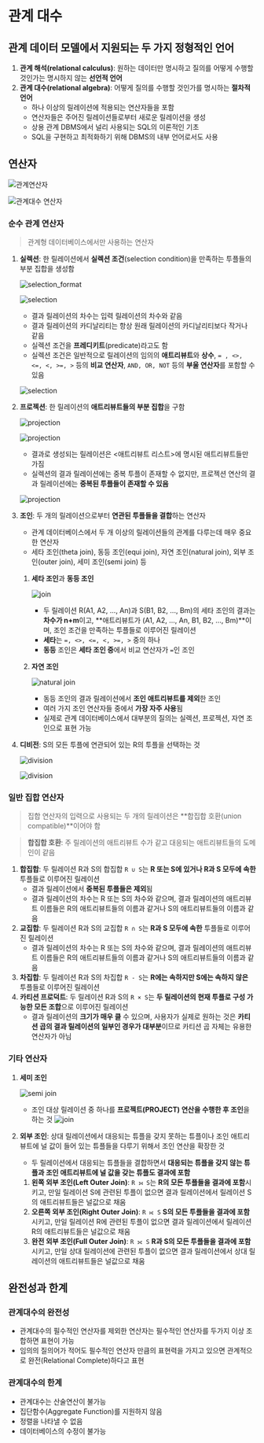 # 관계 대수

## 관계 데이터 모델에서 지원되는 두 가지 정형적인 언어

1. **관계 해석(relational calculus)**: 원하는 데이터만 명시하고 질의를 어떻게 수행할 것인가는 명시하지 않는 **선언적 언어**
2. **관계 대수(relational algebra)**: 어떻게 질의를 수행할 것인가를 명시하는 **절차적 언어**
    - 하나 이상의 릴레이션에 적용되는 연산자들을 포함
    - 연산자들은 주어진 릴레이션들로부터 새로운 릴레이션을 생성
    - 상용 관계 DBMS에서 널리 사용되는 SQL의 이론적인 기초
    - SQL을 구현하고 최적화하기 위해 DBMS의 내부 언어로서도 사용

## 연산자

![관계연산자](./images/관계연산자.jpg)

![관계대수 연산자](./images/관계대수_연산자.png)

### 순수 관계 연산자

> 관계형 데이터베이스에서만 사용하는 연산자

1. **실렉션**: 한 릴레이션에서 **실렉션 조건**(selection condition)을 만족하는 투플들의
부분 집합을 생성함

    ![selection_format](./images/selection_format.png)

    ![selection](./images/selection.png)

    - 결과 릴레이션의 차수는 입력 릴레이션의 차수와 같음
    - 결과 릴레이션의 카디날리티는 항상 원래 릴레이션의 카디날리티보다
    작거나 같음
    - 실렉션 조건을 **프레디키트**(predicate)라고도 함
    - 실렉션 조건은 일반적으로 릴레이션의 임의의 **애트리뷰트**와 **상수**, `= , <>,
    <=, <, >=, >` 등의 **비교 연산자**, `AND, OR, NOT` 등의 **부울 연산자**를 포함할
    수 있음

    ![selection](./images/selection_ex.gif)

2. **프로젝션**: 한 릴레이션의 **애트리뷰트들의 부분 집합**을 구함

    ![projection](./images/projection_format.png)

    ![projection](./images/projection.png)

    - 결과로 생성되는 릴레이션은 <애트리뷰트 리스트>에 명시된
     애트리뷰트들만 가짐
    - 실렉션의 결과 릴레이션에는 중복 투플이 존재할 수 없지만, 프로젝션
    연산의 결과 릴레이션에는 **중복된 투플들이 존재할 수 있음**

    ![projection](./images/projection_ex.gif)

3. **조인**: 두 개의 릴레이션으로부터 **연관된 투플들을 결합**하는 연산자
    - 관계 데이터베이스에서 두 개 이상의 릴레이션들의 관계를 다루는데 매우
    중요한 연산자
    - 세타 조인(theta join), 동등 조인(equi join), 자연 조인(natural join), 외부
    조인(outer join), 세미 조인(semi join) 등
    1. **세타 조인**과 **동등 조인**

        ![join](./images/equijoin_format.png)

        - 두 릴레이션 R(A1, A2, ..., An)과 S(B1, B2, ..., Bm)의 세타 조인의 결과는
        **차수가 n+m**이고, **애트리뷰트가 (A1, A2, ..., An, B1, B2, ..., Bm)**이며,
        조인 조건을 만족하는 투플들로 이루어진 릴레이션
        - **세타**는 `=, <>, <=, <, >=, >` 중의 하나
        - **동등** 조인은 **세타 조인 중**에서 비교 연산자가 `=`인 조인
    2. **자연 조인**

        ![natural join](./images/natural_join_format.png)

        - 동등 조인의 결과 릴레이션에서 **조인 애트리뷰트를 제외**한 조인
        - 여러 가지 조인 연산자들 중에서 **가장 자주 사용**됨
        - 실제로 관계 데이터베이스에서 대부분의 질의는 실렉션, 프로젝션, 자연
        조인으로 표현 가능
4. **디비전**: S의 모든 투플에 연관되어 있는 R의 투플을 선택하는 것

    ![division](./images/division_format.png)

    ![division](./images/division_ex.png)

### 일반 집합 연산자

> 집합 연산자의 입력으로 사용되는 두 개의 릴레이션은 **합집합 호환(union
compatible)**이어야 함

> **합집합 호환**: 주 릴레이션의 애트리뷰트 수가 같고 대응되는 애트리뷰트들의 도메인이 같음

1. **합집합**: 두 릴레이션 R과 S의 합집합 `R ∪ S`는 **R 또는 S에 있거나 R과 S 모두에
속한** 투플들로 이루어진 릴레이션
    - 결과 릴레이션에서 **중복된 투플들은 제외**됨
    - 결과 릴레이션의 차수는 R 또는 S의 차수와 같으며, 결과 릴레이션의
    애트리뷰트 이름들은 R의 애트리뷰트들의 이름과 같거나 S의
    애트리뷰트들의 이름과 같음
2. **교집합**: 두 릴레이션 R과 S의 교집합 `R ∩ S`는 **R과 S 모두에 속한** 투플들로
이루어진 릴레이션
    - 결과 릴레이션의 차수는 R 또는 S의 차수와 같으며, 결과 릴레이션의
    애트리뷰트 이름들은 R의 애트리뷰트들의 이름과 같거나 S의
    애트리뷰트들의 이름과 같음
3. **차집합**: 두 릴레이션 R과 S의 차집합 `R - S`는 **R에는 속하지만 S에는 속하지 않은**
투플들로 이루어진 릴레이션
4. **카티션 프로덕트**: 두 릴레이션 R과 S의 `R × S`는 **두 릴레이션의 현재 투플로 구성 가능한 모든 조합**으로 이루어진 릴레이션
    - 결과 릴레이션의 **크기가 매우 클** 수 있으며, 사용자가 실제로
    원하는 것은 **카티션 곱의 결과 릴레이션의 일부인 경우가 대부분**이므로
    카티션 곱 자체는 유용한 연산자가 아님

### 기타 연산자

1. **세미 조인**

    ![semi join](./images/semijoin_format.png)

    - 조인 대상 릴레이션 중 하나를 **프로젝트(PROJECT) 연산을 수행한 후 조인**을 하는 것
    ![join](./images/join.gif)
2. **외부 조인**: 상대 릴레이션에서 대응되는 튜플을 갖지 못하는 튜플이나 조인 애트리뷰트에 널 값이 들어 있는 튜플들을 다루기 위해서 조인 연산을 확장한 것
    - 두 릴레이션에서 대응되는 튜플들을 결합하면서 **대응되는 튜플을 갖지 않는 튜플과 조인 애트리뷰트에 널 값을 갖는 튜플도 결과에 포함**
    1. **왼쪽 외부 조인(Left Outer Join)**: `R ⟕ S`는 **R의 모든 투플들을 결과에 포함**시키고, 만일 릴레이션 S에 관련된 투플이 없으면 결과 릴레이션에서 릴레이션 S의 애트리뷰트들은 널값으로 채움
    2. **오른쪽 외부 조인(Right Outer Join)**: `R ⟖ S` **S의 모든 투플들을 결과에 포함**시키고, 만일 릴레이션 R에 관련된 투플이 없으면 결과 릴레이션에서 릴레이션 R의 애트리뷰트들은 널값으로 채움
    3. **완전 외부 조인(Full Outer Join)**: `R ⟗ S` **R과 S의 모든 투플들을 결과에 포함**시키고, 만일 상대 릴레이션에 관련된 투플이 없으면 결과 릴레이션에서 상대 릴레이션의 애트리뷰트들은 널값으로 채움

## 완전성과 한계

### 관계대수의 완전성

- 관계대수의 필수적인 연산자를 제외한 연산자는 필수적인 연산자를 두가지 이상 조합하면 표현이 가능
- 임의의 질의어가 적어도 필수적인 연산자 만큼의 표현력을 가지고 있으면 관계적으로 완전(Relational Complete)하다고 표현

### 관계대수의 한계

- 관계대수는 산술연산이 불가능
- 집단함수(Aggregate Function)를 지원하지 않음
- 정렬을 나타낼 수 없음
- 데이터베이스의 수정이 불가능
